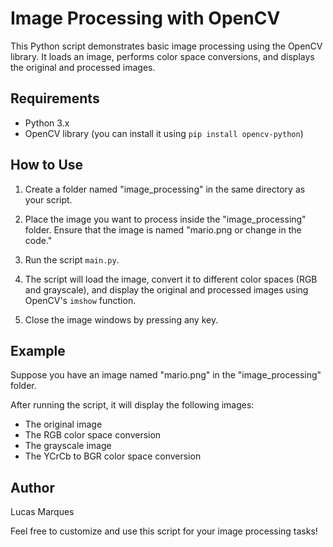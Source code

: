 # Image Processing with OpenCV

This Python script demonstrates basic image processing using the OpenCV library. It loads an image, performs color space conversions, and displays the original and processed images.

## Requirements

- Python 3.x
- OpenCV library (you can install it using `pip install opencv-python`)

## How to Use

1. Create a folder named "image_processing" in the same directory as your script.

2. Place the image you want to process inside the "image_processing" folder. Ensure that the image is named "mario.png or change in the code."

3. Run the script `main.py`.

4. The script will load the image, convert it to different color spaces (RGB and grayscale), and display the original and processed images using OpenCV's `imshow` function.

5. Close the image windows by pressing any key.

## Example

Suppose you have an image named "mario.png" in the "image_processing" folder.

After running the script, it will display the following images:
- The original image
- The RGB color space conversion
- The grayscale image
- The YCrCb to BGR color space conversion

## Author

Lucas Marques

Feel free to customize and use this script for your image processing tasks!

